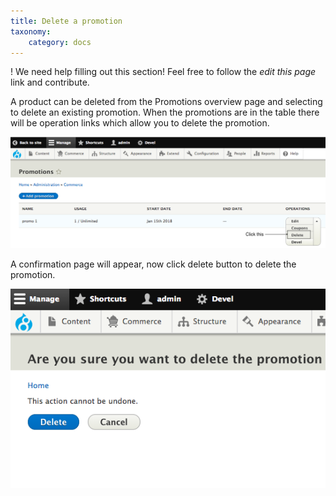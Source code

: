 ```yaml
---
title: Delete a promotion
taxonomy:
    category: docs
---
```


! We need help filling out this section! Feel free to follow the *edit this page* link and contribute.

A product can be deleted from the Promotions overview page and selecting to delete an existing promotion. When the promotions are in the table there will be operation links which allow you to delete the promotion.

![Delete](images/delete-promotion.png)

A confirmation page will appear, now click delete button to delete the promotion.

![Delete confirmation](images/promotion-delete-confirmation.png)